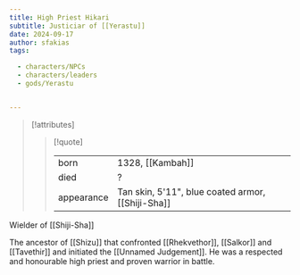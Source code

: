 ```yaml
---
title: High Priest Hikari
subtitle: Justiciar of [[Yerastu]]
date: 2024-09-17
author: sfakias
tags:

  - characters/NPCs
  - characters/leaders
  - gods/Yerastu


---
```

> [!attributes]
> 
> > [!quote]
> >
> > | | |
> > | --- | --- |
> > | born | 1328, [[Kambah]] |
> > | died | ? |
> > | appearance | Tan skin, 5'11", blue coated armor, [[Shiji-Sha]] |

Wielder of [[Shiji-Sha]]

The ancestor of [[Shizu]] that confronted [[Rhekvethor]], [[Salkor]] and [[Tavethir]] and initiated the [[Unnamed Judgement]]. He was a respected and honourable high priest and proven warrior in battle.
